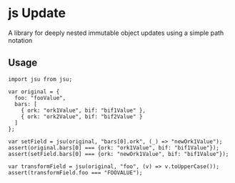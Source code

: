 # js Update

A library for deeply nested immutable object updates using a simple path notation


## Usage

```
import jsu from jsu;

var original = {
  foo: "fooValue",
  bars: [
    { ork: "ork1Value", bif: "bif1Value" },
    { ork: "ork2Value", bif: "bif2Value" }
  ]
};

var setField = jsu(original, "bars[0].ork", (_) => "newOrk1Value");
assert(original.bars[0] === {ork: "ork1Value", bif: "bif1Value"});
assert(setField.bars[0] === {ork: "newOrk1Value", bif: "bif1Value"});

var transformField = jsu(original, "foo", (v) => v.toUpperCase());
assert(transformField.foo === "FOOVALUE");
```
